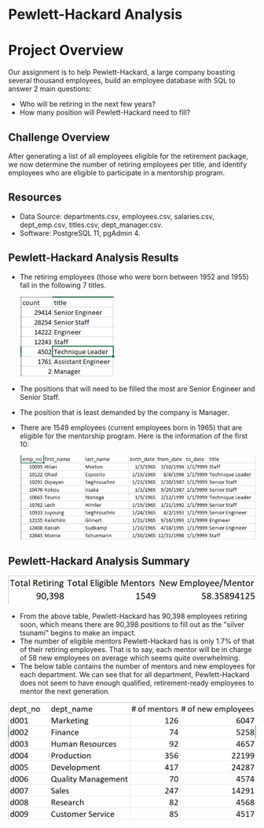 # Pewlett-Hackard Analysis
# Project Overview
Our assignment is to help Pewlett-Hackard, a large company boasting several thousand employees, build an employee database with SQL to answer 2 main questions:
- Who will be retiring in the next few years?
- How many position will Pewlett-Hackard need to fill?

## Challenge Overview
After generating a list of all employees eligible for the retirement package, we now determine the number of retiring employees per title, and identify employees who are eligible to participate in a mentorship program.

## Resources
- Data Source: departments.csv, employees.csv, salaries.csv, dept_emp.csv, titles.csv, dept_manager.csv.
- Software: PostgreSQL 11, pgAdmin 4.

## Pewlett-Hackard Analysis Results
- The retiring employees (those who were born between 1952 and 1955) fall in the following 7 titles.

  ![Retiring Employee Count by Title](https://github.com/nhipqnguyen/Pewlett-Hackard-Analysis/blob/main/Data/retiring_titles.png)
  
- The positions that will need to be filled the most are Senior Engineer and Senior Staff.
- The position that is least demanded by the company is Manager.

- There are 1549 employees (current employees born in 1965) that are eligible for the mentorship program. Here is the information of the first 10:

  ![Mentorship Eligibility](https://github.com/nhipqnguyen/Pewlett-Hackard-Analysis/blob/main/Data/mentorship_eligibility.png)

## Pewlett-Hackard Analysis Summary

![total_mentor_new_employee](https://github.com/nhipqnguyen/Pewlett-Hackard-Analysis/blob/main/Data/total_mentor_new_employee.png)

- From the above table, Pewlett-Hackard has 90,398 employees retiring soon, which means there are 90,398 positions to fill out as the "silver tsunami" begins to make an impact.
- The number of eligible mentors Pewlett-Hackard has is only 1.7% of that of their retiring employees. That is to say, each mentor will be in charge of 58 new employees on average which seems quite overwhelming.
- The below table contains the number of mentors and new employees for each department. We can see that for all department, Pewlett-Hackard does not seem to have enough qualified, retirement-ready employees to mentor the next generation.

![mentorship_retiring_dept](https://github.com/nhipqnguyen/Pewlett-Hackard-Analysis/blob/main/Data/mentorship_retiring_dept.png)
